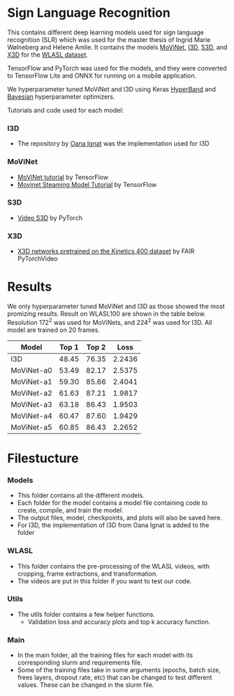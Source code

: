 # Sign Language Recognition
This contains different deep learning models used for sign language recognition (SLR) which was used for the master thesis of Ingrid Marie Wølneberg and Helene Amlie. It contains the models [MoViNet](https://arxiv.org/abs/2103.11511), [I3D](https://arxiv.org/abs/1705.07750), [S3D](https://arxiv.org/abs/1711.11248v3), and [X3D](https://arxiv.org/abs/2004.04730) for the [WLASL dataset](https://arxiv.org/abs/1910.11006).

TensorFlow and PyTorch was used for the models, and they were converted to TensorFlow Lite and ONNX for running on a mobile application.

We hyperparameter tuned MoViNet and I3D using Keras [HyperBand](https://keras.io/api/keras_tuner/tuners/hyperband/) and [Bayesian](https://keras.io/api/keras_tuner/tuners/bayesian/#bayesianoptimization-class) hyperparameter optimizers.

Tutorials and code used for each model: 
### I3D
- The repository by [Oana Ignat](https://github.com/OanaIgnat/I3D_Keras) was the implementation used for I3D

### MoViNet
- [MoViNet tutorial](https://github.com/tensorflow/models/blob/master/official/projects/movinet/movinet_tutorial.ipynb) by TensorFlow
- [Movinet Steaming Model Tutorial](https://github.com/tensorflow/models/blob/master/official/projects/movinet/movinet_streaming_model_training_and_inference.ipynb) by TensorFlow

### S3D
- [Video S3D](https://pytorch.org/vision/main/models/video_s3d.html) by PyTorch

### X3D
- [X3D networks pretrained on the Kinetics 400 dataset](https://pytorch.org/hub/facebookresearch_pytorchvideo_x3d/) by FAIR PyTorchVideo


# Results
We only hyperparameter tuned MoViNet and I3D as those showed the most promizing results.
Result on WLASL100 are shown in the table below. 
Resolution $172^2$ was used for MoViNets, and $224^2$ was used for I3D. All model are trained on 20 frames.

| Model | Top 1 | Top 2 | Loss |
|----------|----------|----------| -----------|
| I3D | 48.45 | 76.35  | 2.2436 |
| MoViNet-a0 | 53.49 | 82.17 | 2.5375 |
| MoViNet-a1 | 59.30 | 85.66 | 2.4041 |
| MoViNet-a2 | 61.63 | 87.21 | 1.9817 |
| MoViNet-a3 | 63.18 | 86.43 | 1.9503 |
| MoViNet-a4 | 60.47 | 87.60 | 1.9429 |
| MoViNet-a5 | 60.85 | 86.43 | 2.2652 |


# Filestucture

### Models
- This folder contains all the different models.
- Each folder for the model contains a model file containing code to create, compile, and train the model. 
- The output files, model, checkpoints, and plots will also be saved here.
- For I3D, the implementation of I3D from Oana Ignat is added to the folder

### WLASL
- This folder contains the pre-processing of the WLASL videos, with cropping, frame extractions, and transformation. 
- The videos are put in this folder if you want to test our code.

### Utils
- The utils folder contains a few helper functions. 
    - Validation loss and accuracy plots and top k accuracy function.

### Main 
- In the main folder, all the training files for each model with its corresponding slurm and requirements file. 
- Some of the training files take in some arguments (epochs, batch size, frees layers, dropout rate, etc) that can be changed to test different values. These can be changed in the slurm file.

